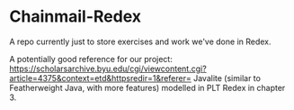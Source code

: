 # Chainmail-Redex

A repo currently just to store exercises and work we've done in Redex.


A potentially good reference for our project:
https://scholarsarchive.byu.edu/cgi/viewcontent.cgi?article=4375&context=etd&httpsredir=1&referer=
Javalite (similar to Featherweight Java, with more features) modelled in PLT Redex in chapter 3.
